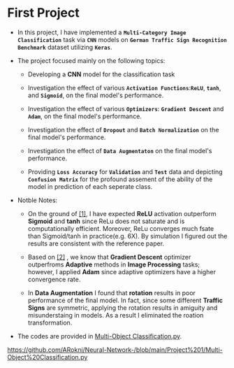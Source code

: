 # First Project
 
 * In this project, I have implemented a **`Multi-Category Image Classification`** task via **`CNN`** models on **`German Traffic Sign Recognition Benchmark`** dataset utilizing **`Keras`**.

 * The project focused mainly on the following topics:

    -   Developing a **CNN** model for the classification task

    -   Investigation the effect of various **`Activation Functions`**:**`ReLU`**, **`tanh`**, and **`Sigmoid`**,  on the final model's performance.

    - Investigation the effect of various **`Optimizers`**: **`Gradient Descent`** and **`Adam`**, on the final model's performance.
    
    - Investigation the effect of **`Dropout`** and **`Batch Normalization`** on the final model's performance.

    - Investigation the effect of **`Data Augmentaton`** on the final model's performance.

    - Providing **`Loss Accuracy`** for **`Validation`** and **`Test`** data and depicting **`Confusion Matrix`** for the profound assement of the ability of the model in prediction of each seperate class.

* Notble Notes:
    -  On the ground of [[1]](#1), I have expected **ReLU** activation outperform **Sigmoid** and **tanh** since ReLu does not saturate and is computationally efficient. Moreover,  ReLu converges much fsate than Sigmoid/tanh in practice(e.g. 6X). By simulation I figured out the results are consistent with the reference paper.

    -  Based on [[2]](#2) , we know that **Gradient Descent** optimizer outperfroms **Adaptive** methods in **Image Processing** tasks; however, I applied **Adam** since adaptive optimizers have a higher convergence rate.

    - In **Data Augmentation** I found that **rotation** results in poor performance of the final model. In fact, since some different **Traffic Signs** are symmetric, applying the rotation results in amiguity and misunderstaing in models. As a result I eliminated the roation transformation.

* The codes are provided in [Multi-Object Classification.py](https://github.com/ARokni/Neural-Network-/blob/main/Project%201/Multi-Object%20Classification.py).

https://github.com/ARokni/Neural-Network-/blob/main/Project%201/Multi-Object%20Classification.py

